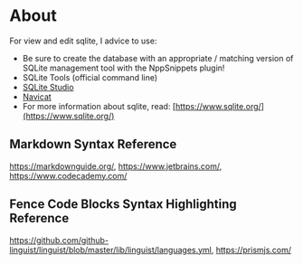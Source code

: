 # About
For view and edit sqlite, I advice to use:
- Be sure to create the database with an appropriate / matching version of SQLite management tool with the NppSnippets plugin!
- SQLite Tools (official command line)
- [SQLite Studio](https://sqlitestudio.pl/)
- [Navicat](https://www.navicat.com/en/products/navicat-for-sqlite)
- For more information about sqlite, read: [https://www.sqlite.org/](https://www.sqlite.org/)

## Markdown Syntax Reference
https://markdownguide.org/, https://www.jetbrains.com/, https://www.codecademy.com/

## Fence Code Blocks Syntax Highlighting Reference
https://github.com/github-linguist/linguist/blob/master/lib/linguist/languages.yml, 
https://prismjs.com/
